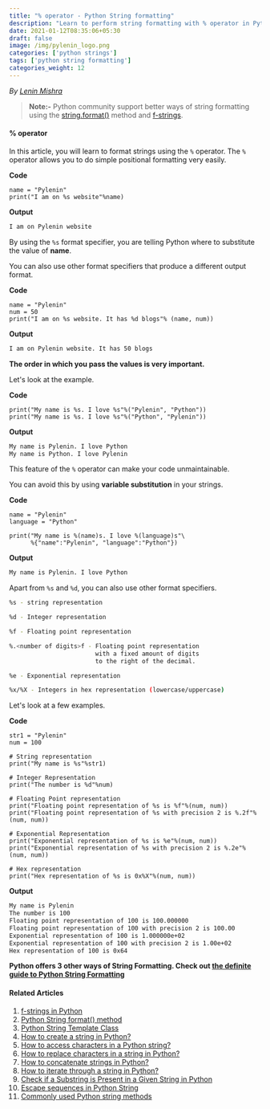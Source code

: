 ```yaml
---
title: "% operator - Python String formatting"
description: "Learn to perform string formatting with % operator in Python"
date: 2021-01-12T08:35:06+05:30
draft: false
image: /img/pylenin_logo.png
categories: ['python strings']
tags: ['python string formatting']
categories_weight: 12
---
```

<div class="sharethis-inline-follow-buttons"></div>

*By [Lenin Mishra](https://www.pylenin.com/authors/#lenin-mishra)*

> **Note:-** Python community support better ways of string formatting using the [string.format()](https://www.pylenin.com/blogs/format-method-python-string/) method and [f-strings](https://www.pylenin.com/blogs/f-strings-python/).

#### % operator

In this article, you will learn to format strings using the `%` operator.
The `%` operator allows you to do simple positional formatting very easily.

**Code**

```python3
name = "Pylenin"
print("I am on %s website"%name)
```

**Output**

```bash
I am on Pylenin website
```

By using the `%s` format specifier, you are telling Python where to substitute the value of **name**.

You can also use other format specifiers that produce a different output format.

**Code**

```python3
name = "Pylenin"
num = 50
print("I am on %s website. It has %d blogs"% (name, num))
```

**Output**

```bash
I am on Pylenin website. It has 50 blogs
```

**The order in which you pass the values is very important.**

Let's look at the example.

**Code**

```python3
print("My name is %s. I love %s"%("Pylenin", "Python"))
print("My name is %s. I love %s"%("Python", "Pylenin"))
``` 

**Output**

```bash
My name is Pylenin. I love Python
My name is Python. I love Pylenin
```

This feature of the `%` operator can make your code unmaintainable.

You can avoid this by using **variable substitution** in your strings.

**Code**

```python3
name = "Pylenin"
language = "Python"

print("My name is %(name)s. I love %(language)s"\
      %{"name":"Pylenin", "language":"Python"})
```

**Output**

```bash
My name is Pylenin. I love Python
```

Apart from `%s` and `%d`, you can also use other format specifiers.

```bash
%s - string representation

%d - Integer representation

%f - Floating point representation

%.<number of digits>f - Floating point representation
                        with a fixed amount of digits 
                        to the right of the decimal.

%e - Exponential representation

%x/%X - Integers in hex representation (lowercase/uppercase)
```

Let's look at a few examples.

**Code**

```python3
str1 = "Pylenin"
num = 100

# String representation
print("My name is %s"%str1)

# Integer Representation
print("The number is %d"%num)

# Floating Point representation
print("Floating point representation of %s is %f"%(num, num))
print("Floating point representation of %s with precision 2 is %.2f"%(num, num))

# Exponential Representation
print("Exponential representation of %s is %e"%(num, num))
print("Exponential representation of %s with precision 2 is %.2e"%(num, num))

# Hex representation
print("Hex representation of %s is 0x%X"%(num, num))
```

**Output**

```bash
My name is Pylenin
The number is 100
Floating point representation of 100 is 100.000000
Floating point representation of 100 with precision 2 is 100.00
Exponential representation of 100 is 1.000000e+02
Exponential representation of 100 with precision 2 is 1.00e+02
Hex representation of 100 is 0x64
```

**Python offers 3 other ways of String Formatting. Check out [the definite guide to Python String Formatting](https://www.pylenin.com/blogs/python-string-formatting/)** 

#### Related Articles

1. [f-strings in Python](https://www.pylenin.com/blogs/f-strings-python/)
2. [Python String format() method](https://www.pylenin.com/blogs/format-method-python-string/)
3. [Python String Template Class](https://www.pylenin.com/blogs/python-string-template-class/)
4. [How to create a string in Python?](https://www.pylenin.com/blogs/create-string-python/)
5. [How to access characters in a Python string?](https://www.pylenin.com/blogs/access-characters-in-string/)
6. [How to replace characters in a string in Python?](https://www.pylenin.com/blogs/replace-string-characters-python/)
7. [How to concatenate strings in Python?](https://www.pylenin.com/blogs/concatenate-strings-in-python/)
8. [How to iterate through a string in Python?](https://www.pylenin.com/blogs/iterating-through-python-string/)
9. [Check if a Substring is Present in a Given String in Python](https://www.pylenin.com/blogs/check-substring-in-a-string-python/)
10. [Escape sequences in Python String](https://www.pylenin.com/blogs/escape-sequences-python-string/)
11. [Commonly used Python string methods](https://www.pylenin.com/blogs/common-python-string-methods)